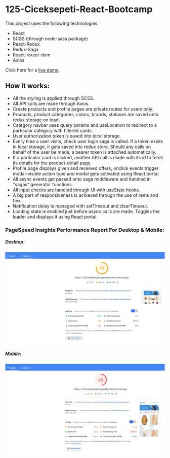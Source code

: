 # 125-Ciceksepeti-React-Bootcamp

This project uses the following technologies:

* React
* SCSS (through node-sass package)
* React-Redux
* Redux-Saga
* React-router-dom  
* Axios

Click here for a [live demo](https://125-ciceksepeti-ogunakar-final.vercel.app/).

## How it works:

* All the styling is applied through SCSS. 
* All API calls are made through Axios. 
* Create products and profile pages are private routes for users only.  
* Products, product categories, colors, brands, statuses are saved onto redux storage on load.
* Category navbar uses query params and useLocation to redirect to a particular category with filtered cards.   
* User authorization token is saved into local storage.
* Every time a user visits, check user login saga is called. If a token exists in local storage, it gets saved into redux store. Should any calls on behalf of the user be made, a bearer token is attached automatically.
* If a particular card is clicked, another API call is made with its id to fetch its details for the product-detail page.
* Profile page displays given and received offers, onclick events trigger modal-visible action type and modal gets activated using React portal.
* All async events get passed onto saga middleware and handled in "sagas" generator functions.
* All input checks are handled through UI with useState hooks.
* A big part of responsiveness is achieved through the use of rems and flex.
* Notification delay is managed with setTimeout and clearTimeout.
* Loading state is enabled just before async calls are made. Toggles the loader and displays it using React portal.


### PageSpeed Insights Performance Report For Desktop & Mobile: 

##### Desktop:
![desktop-performance](./src/assets/performance-report/performance-desktop.jpg "Desktop Performance")

##### Mobile:
![mobile-performance](./src/assets/performance-report/performance-mobile.jpg "Mobile Performance")
